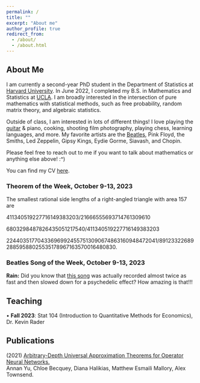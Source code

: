 ```yaml
---
permalink: /
title: ""
excerpt: "About me"
author_profile: true
redirect_from: 
  - /about/
  - /about.html
---
```

## About Me

I am currently a second-year PhD student in the Department of Statistics at [Harvard University](https://statistics.fas.harvard.edu/). In June 2022, I completed my B.S. in Mathematics and Statistics at [UCLA](https://ww3.math.ucla.edu/). I am broadly interested in the intersection of pure mathematics with statistical methods, such as free probability, random matrix theory, and algebraic statistics.

Outside of class, I am interested in lots of different things! I love playing the [guitar](https://mattesmaili.github.io/files/guitar.png) & piano, cooking, shooting film photography, playing chess, learning languages, and more. My favorite artists are the [Beatles](https://open.spotify.com/playlist/07ZKf7841juhmGlI6LMfBd?si=4511ac89f1d14618), Pink Floyd, the Smiths, Led Zeppelin, Gipsy Kings, Eydie Gorme, Siavash, and Chopin.

Please feel free to reach out to me if you want to talk about mathematics or anything else above! :^)

You can find my CV [here](https://mattesmaili.github.io/files/new_resume.pdf).

### Theorem of the Week, October 9-13, 2023

The smallest rational side lengths of a right-angled triangle with area $157$ are

$411340519227716149383203/21666555693714761309610$

$6803298487826435051217540/411340519227716149383203$

$224403517704336969924557513090674863160948472041/8912332268928859588025535178967163570016480830$.

### Beatles Song of the Week, October 9-13, 2023

**Rain:** Did you know that [this song](https://open.spotify.com/track/3ZZ7z7hgG9PHaCW4CYyZiI?si=ed30deddb38448dd) was actually recorded almost twice as fast and then slowed down for a psychedelic effect? How amazing is that!!!

## Teaching

• **Fall 2023**: Stat 104 (Introduction to Quantitative Methods for Economics), Dr. Kevin Rader

## Publications

(2021) [Arbitrary-Depth Universal Approximation Theorems for Operator Neural Networks.](https://arxiv.org/abs/2109.11354)  
Annan Yu, Chloe Becquey, Diana Halikias, Matthew Esmaili Mallory, Alex Townsend.

